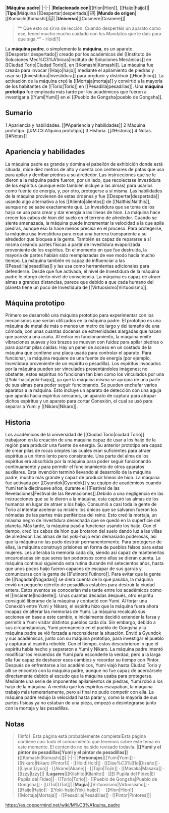 

|**Máquina padre**|
|-|-|
|**Relacionado con**|[[Hion\|Hion]], [[Haijo\|haijo]]|
|**Tipo**|Máquina [[Despertar\|despertada]]🐱︎|
|**Mundo de origen**|[[Komashi\|Komashi]]🐱︎|
|**Universo**|[[Cosmere\|Cosmere]]|

>“* Que esto os sirva de lección. Cuando despertéis un aparato como ese, tened mucho mucho cuidado con los Mandatos que le dais para que siga.*”
\- Hoid[1]


La **máquina padre**, o simplemente la **máquina**, es un aparato [[Despertar\|despertado]] creado por los académicos del [[Instituto de Soluciones Mec%C3%A1nicas\|Instituto de Soluciones Mecánicas]] en [[Ciudad Torio\|Ciudad Torio]], en [[Komashi\|Komashi]]. La máquina fue creada para invocar [[Haijo\|haijo]] mediante el apilamiento de piedras y usar su [[Investidura\|Investidura]] para producir y distribuir [[Hion\|hion]]. La activación de la máquina creó la [[Mortaja\|mortaja]] y convirtió a la mayoría de los habitantes de [[Torio\|Torio]] en [[Pesadilla\|pesadillas]].
Una **máquina prototipo** fue empleada más tarde por los académicos que fueron a investigar a [[Yumi\|Yumi]] en el [[Pueblo de Gongsha\|pueblo de Gongsha]].

## Sumario

1 Apariencia y habilidades. [[#Apariencia y habilidades]] 
2 Máquina prototipo. [[#M.C3.A1quina prototipo]] 
3 Historia. [[#Historia]] 
4 Notas. [[#Notas]] 


## Apariencia y habilidades
La máquina padre es grande y domina el pabellón de exhibición donde está situada, mide diez metros de alto y cuenta con centenares de patas que usa para apilar y derribar piedras a su alrededor.
Las instrucciones que se le dieron a la máquina padre fueron, por un lado, que recolectase Investidura de los espíritus (aunque esto también incluye a las almas) para usarlos como fuente de energía, y, por otro, protegerse a sí misma. Las habilidades de la máquina provienen de estas órdenes y fue [[Despertar\|despertada]] usando algo alternativo a los [[Aliento\|alientos]] de [[Nalthis\|Nalthis]], aunque no se sabe exactamente qué. La Investidura que se toma de los haijo se usa para crear y dar energía a las líneas de hion. La máquina hace crecer los cabos de hion del suelo en el terreno de alrededor.
Cuando se siente amenazada, la máquina puede incrementar la velocidad a la que apila piedras, aunque eso la hace menos precisa en el proceso. Para protegerse, la máquina usa Investidura para crear una barrera transparente a su alrededor que bloquea a la gente. También es capaz de repararse a sí misma creando partes físicas a partir de Investidura evaporizada proveniente de los espíritus. En el momento en que fue destruida, la mayoría de partes habían sido reemplazadas de ese modo hacía mucho tiempo. La máquina también es capaz de influenciar a las [[Pesadilla\|pesadillas]] y las usa como herramientas adicionales para defenderse. Desde que fue activada, el nivel de Investidura de la máquina padre le otorgó cierto nivel de consciencia.
La máquina es capaz de atraer almas a grandes distancias, parece que debido a que cada humano del planeta tiene un poco de Investidura de [[Virtuosismo\|Virtuosismo]].

## Máquina prototipo
Primero se desarrolló una máquina prototipo para experimentar con los mecanismos que serían utilizados en la máquina padre. El prototipo es una máquina de metal de más o menos un metro de largo y del tamaño de una cómoda, con unas cuantas docenas de extremidades alargadas que hacen que parezca una araña. Al entrar en funcionamiento, la máquina emite vibraciones suaves y los brazos se mueven con fuidez para apilar piedras o para apartar pilas caídas. Hay un panel de acceso en un costado de la máquina que contiene una placa usada para controlar el aparato. Para funcionar, la máquina requiere de una fuente de energía (por ejemplo, Investidura proveniente de un espíritu o pesadilla). Los espíritus invocados por la máquina pueden ser vinculados presentándoles imágenes; no obstante, estos espíritus no funcionan tan bien como los vinculados por una [[Yoki-haijo\|yoki-haijo]], ya que la máquina misma se apropia de una parte de sus almas para poder seguir funcionando.
Se pueden enchufar varios aparatos a la máquina. Esto incluye un aparato de detección con una aguja que apunta hacia espíritus cercanos, un aparato de captura para atrapar dichos espíritus y un aparato para cortar Conexión, el cual se usó para separar a Yumi y [[Nikaro\|Nikaro]].

## Historia
Los académicos de la universidad de [[Ciudad Torio\|ciudad Torio]] trabajaron en la creación de una máquina capaz de usar a los haijo de la región para producir una fuente de energía. Su anterior prototipo era capaz de crear pilas de rocas simples las cuales eran suficientes para atraer espíritus a un ritmo lento pero consistente. Una parte del alma de los espíritus era absorbida por la máquina para poder seguir funcionando continuamente y para permitir el funcionamiento de otros aparatos auxiliares. Esta invención terminó llevando al desarrollo de la máquina padre, mucho más grande y capaz de producir líneas de hion. La máquina fue activada por [[Gyundok\|Gyundok]] y su equipo de académicos cuando Yumi tenía diecinueve años, durante el [[Festival de las Revelaciones\|Festival de las Revelaciones]].Debido a una negligencia en las instrucciones que se le dieron a la máquina, esta capturó las almas de los humanos en lugar de atraer a los haijo. Consumió a casi toda la gente de Torio al intentar acelerar su misión: los únicos que se salvaron fueron los nómadas de las partes más periféricas del reino. Esto creó la mortaja, un miasma negro de Investidura desechada que se quedó en la superficie del planeta. Más tarde, la máquina pasó a funcionar usando los haijo. Con el tiempo, creó los cabos de hion que brotaron del suelo dando luz a las villas de alrededor.
Las almas de las yoki-haijo eran demasiado poderosas, así que la máquina no las pudo destruir permanentemente. Para protegerse de ellas, la máquina construyó prisiones en forma de pueblos falsos para estas mujeres. Les alteraba la memoria cada día, siendo así capaz de mantenerlas encarceladas sin que seres tan poderosos como ellas se dieran cuenta.
La máquina continuó siguiendo esta rutina durande mil setecientos años, hasta que unos pocos haijo fueron capaces de escapar de sus garras y comunicarse con la gente de [[Futinoro\|Futinoro]]. Para evitar que la gente de [[Nagadan\|Nagadan]] se diera cuenta de lo que pasaba, la máquina envió un pequeño ejército de pesadillas estables para destruir la ciudad entera. Estos eventos se conocerían más tarde entre los académicos como el [[Incidente\|Incidente]].
Unas cuantas décadas después, otro espíritu consiguió liberarse de la máquina y contactó con Yumi. Al forjar una Conexión entre Yumi y Nikaro, el espíritu hizo que la máquina fuera ahora incapaz de alterar las memorias de Yumi. La máquina recalculó sus acciones en base a este cambio, e inicialmente decidió extender la farsa y permitir a Yumi visitar distintos pueblos cada día. Sin embargo, debido a sus circumstancias, Yumi permaneció en el pueblo de Gongsha y la máquina padre se vió forzada a reconsiderar la situación. Envió a Gyundok y sus académicos, junto con su máquina prototipo, para investigar el pueblo y capturar al espíritu rebelde. Con el tiempo, estos descubrieron lo que el espíritu había hecho y separaron a Yumi y Nikaro.
La máquina padre intentó modificar los recuerdos de Yumi para esconderle la verdad, pero a la larga ella fue capaz de deshacer esos cambios y recordar su tiempo con Pintor. Después de enfrentarse a los académicos, Yumi viajó hasta Ciudad Torio y allí se encontró con la máquina padre, aunque no fue capaz de acercársele directamente debido al escudo que la máquina usaba para protegerse. Mediante una serie de imponentes apilamientos de piedras, Yumi robó a los haijo de la máquina. A medida que los espíritus escapaban, la máquina trabajo más temerariamente, pero al final no pudo competir con ella. La máquina padre redujo la velocidad hasta parar y, como la mayoría de sus partes físicas ya no estaban de una pieza, empezó a desintegrarse junto con la mortaja y las pesadillas.

## Notas

> [!info] ¡Esta página está probablemente completa!Esta página contiene casi todo el conocimiento que tenemos sobre este tema en este momento.
El contenido no ha sido revisado todavía.
|**[[Yumi y el pintor de pesadillas\|Yumi y el pintor de pesadillas]] (**[[Komashi\|Komashi]]**)**|
|-|-|
|**Personajes**|[[Yumi\|Yumi]] · [[Nikaro\|Nikaro (Pintor)]] · [[Hoid\|Hoid]] · [[Dise%C3%B1o\|Diseño]] · [[Liyun\|Liyun]] · [[Akane\|Akane]] · [[Tojin\|Tojin]] · [[Masaka\|Masaka]] · [[Izzy\|Izzy]]|
|**Lugares**|[[Kilahito\|Kilahito]] · [[El Pupila del Fideo\|El Pupila del Fideo]] · [[Torio\|Torio]] · [[Pueblo de Gongsha\|Pueblo de Gongsha]] · [[UTol\|UTol]]|
|**Magia**|[[Virtuosismo\|Virtuosismo]] · [[Haijo\|Haijo]] · [[Yoki-haijo\|Yoki-haijo]] ·  · [[Hion\|Hion]] · [[Mortaja\|Mortaja]] · [[Pesadilla\|Pesadillas]] · [[Pintor\|Pintores]]|



https://es.coppermind.net/wiki/M%C3%A1quina_padre